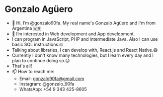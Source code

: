 # Gonzalo Agüero
- 👋 Hi, I’m @gonzalo90fa. My real name's Gonzalo Agüero and I'm from Argentina 🇦🇷
- 👀 I’m interested in Web development and App development.
- I can program in JavaScript, PHP and intermediate Java. Also I can use basic SQL instructions.🤓
- Talking about libraries, I can develop with, React.js and React Native.😄
- Currently I don't know many technologies, but I learn every day and I plan to continue doing so.😉
- That's all! 
- 📫 How to reach me:
  - Email: gonzalo90fa@gmail.com
  - Instagram: @gonzalo_90fa
  - WhatsApp: +54 9 343 425-8605
<!---
gonzalo90fa/gonzalo90fa is a ✨ special ✨ repository because its `README.md` (this file) appears on your GitHub profile.
You can click the Preview link to take a look at your changes.
--->
